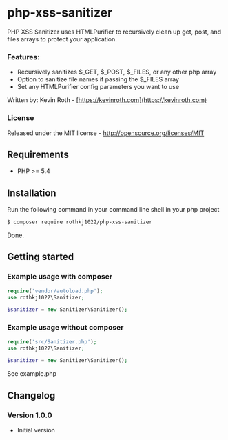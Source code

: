 # php-xss-sanitizer

PHP XSS Sanitizer uses HTMLPurifier to recursively clean up get, post, and files arrays to protect your application.

### Features:

* Recursively sanitizes $\_GET, $\_POST, $\_FILES, or any other php array
* Option to sanitize file names if passing the $\_FILES array
* Set any HTMLPurifier config parameters you want to use

Written by: Kevin Roth - [https://kevinroth.com](https://kevinroth.com)

### License
Released under the MIT license - http://opensource.org/licenses/MIT

## Requirements

* PHP >= 5.4

## Installation
Run the following command in your command line shell in your php project

```sh
$ composer require rothkj1022/php-xss-sanitizer
```

Done.

## Getting started

### Example usage with composer
```php
require('vendor/autoload.php');
use rothkj1022\Sanitizer;

$sanitizer = new Sanitizer\Sanitizer();
```

### Example usage without composer
```php
require('src/Sanitizer.php');
use rothkj1022\Sanitizer;

$sanitizer = new Sanitizer\Sanitizer();
```

See example.php


## Changelog

### Version 1.0.0

* Initial version

